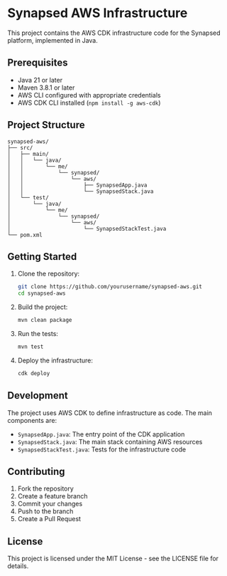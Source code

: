 # Synapsed AWS Infrastructure

This project contains the AWS CDK infrastructure code for the Synapsed platform, implemented in Java.

## Prerequisites

- Java 21 or later
- Maven 3.8.1 or later
- AWS CLI configured with appropriate credentials
- AWS CDK CLI installed (`npm install -g aws-cdk`)

## Project Structure

```
synapsed-aws/
├── src/
│   ├── main/
│   │   └── java/
│   │       └── me/
│   │           └── synapsed/
│   │               └── aws/
│   │                   ├── SynapsedApp.java
│   │                   └── SynapsedStack.java
│   └── test/
│       └── java/
│           └── me/
│               └── synapsed/
│                   └── aws/
│                       └── SynapsedStackTest.java
└── pom.xml
```

## Getting Started

1. Clone the repository:
   ```bash
   git clone https://github.com/yourusername/synapsed-aws.git
   cd synapsed-aws
   ```

2. Build the project:
   ```bash
   mvn clean package
   ```

3. Run the tests:
   ```bash
   mvn test
   ```

4. Deploy the infrastructure:
   ```bash
   cdk deploy
   ```

## Development

The project uses AWS CDK to define infrastructure as code. The main components are:

- `SynapsedApp.java`: The entry point of the CDK application
- `SynapsedStack.java`: The main stack containing AWS resources
- `SynapsedStackTest.java`: Tests for the infrastructure code

## Contributing

1. Fork the repository
2. Create a feature branch
3. Commit your changes
4. Push to the branch
5. Create a Pull Request

## License

This project is licensed under the MIT License - see the LICENSE file for details. 